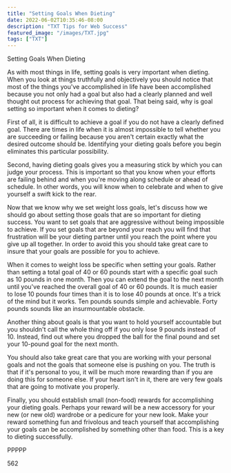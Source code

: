 ```yaml
---
title: "Setting Goals When Dieting"
date: 2022-06-02T10:35:46-08:00
description: "TXT Tips for Web Success"
featured_image: "/images/TXT.jpg"
tags: ["TXT"]
---
```


Setting Goals When Dieting

As with most things in life, setting goals is very important when dieting. When you look at things truthfully and objectively you should notice that most of the things you've accomplished in life have been accomplished because you not only had a goal but also had a clearly planned and well thought out process for achieving that goal. That being said, why is goal setting so important when it comes to dieting?

First of all, it is difficult to achieve a goal if you do not have a clearly defined goal. There are times in life when it is almost impossible to tell whether you are succeeding or failing because you aren't certain exactly what the desired outcome should be. Identifying your dieting goals before you begin eliminates this particular possibility.

Second, having dieting goals gives you a measuring stick by which you can judge your process. This is important so that you know when your efforts are failing behind and when you're moving along schedule or ahead of schedule. In other words, you will know when to celebrate and when to give yourself a swift kick to the rear. 

Now that we know why we set weight loss goals, let's discuss how we should go about setting those goals that are so important for dieting success. You want to set goals that are aggressive without being impossible to achieve. If you set goals that are beyond your reach you will find that frustration will be your dieting partner until you reach the point where you give up all together. In order to avoid this you should take great care to insure that your goals are possible for you to achieve. 

When it comes to weight loss be specific when setting your goals. Rather than setting a total goal of 40 or 60 pounds start with a specific goal such as 10 pounds in one month. Then you can extend the goal to the next month until you've reached the overall goal of 40 or 60 pounds. It is much easier to lose 10 pounds four times than it is to lose 40 pounds at once. It's a trick of the mind but it works. Ten pounds sounds simple and achievable. Forty pounds sounds like an insurmountable obstacle. 

Another thing about goals is that you want to hold yourself accountable but you shouldn't call the whole thing off if you only lose 9 pounds instead of 10. Instead, find out where you dropped the ball for the final pound and set your 10-pound goal for the next month. 

You should also take great care that you are working with your personal goals and not the goals that someone else is pushing on you. The truth is that if it's personal to you, it will be much more rewarding than if you are doing this for someone else. If your heart isn't in it, there are very few goals that are going to motivate you properly. 

Finally, you should establish small (non-food) rewards for accomplishing your dieting goals. Perhaps your reward will be a new accessory for your new (or new old) wardrobe or a pedicure for your new look. Make your reward something fun and frivolous and teach yourself that accomplishing your goals can be accomplished by something other than food. This is a key to dieting successfully. 

PPPPP

562

